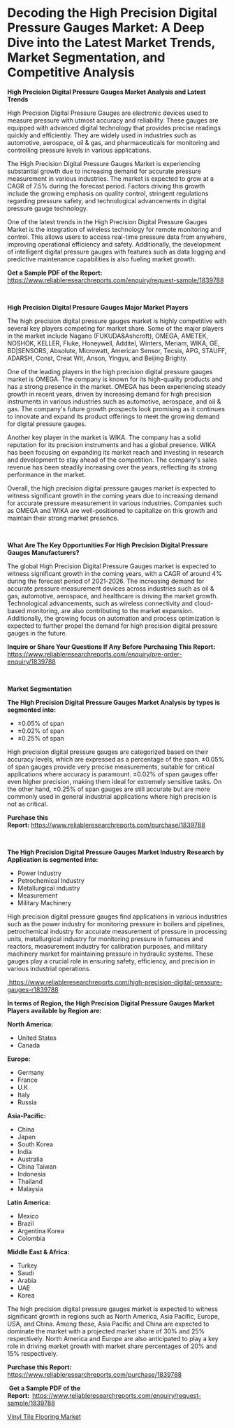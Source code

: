 <p><h1>Decoding the High Precision Digital Pressure Gauges Market: A Deep Dive into the Latest Market Trends, Market Segmentation, and Competitive Analysis</h1></p><p><strong>High Precision Digital Pressure Gauges Market Analysis and Latest Trends</strong></p>
<p><p>High Precision Digital Pressure Gauges are electronic devices used to measure pressure with utmost accuracy and reliability. These gauges are equipped with advanced digital technology that provides precise readings quickly and efficiently. They are widely used in industries such as automotive, aerospace, oil & gas, and pharmaceuticals for monitoring and controlling pressure levels in various applications.</p><p>The High Precision Digital Pressure Gauges Market is experiencing substantial growth due to increasing demand for accurate pressure measurement in various industries. The market is expected to grow at a CAGR of 7.5% during the forecast period. Factors driving this growth include the growing emphasis on quality control, stringent regulations regarding pressure safety, and technological advancements in digital pressure gauge technology.</p><p>One of the latest trends in the High Precision Digital Pressure Gauges Market is the integration of wireless technology for remote monitoring and control. This allows users to access real-time pressure data from anywhere, improving operational efficiency and safety. Additionally, the development of intelligent digital pressure gauges with features such as data logging and predictive maintenance capabilities is also fueling market growth.</p></p>
<p><strong>Get a Sample PDF of the Report:&nbsp;</strong> <a href="https://www.reliableresearchreports.com/enquiry/request-sample/1839788">https://www.reliableresearchreports.com/enquiry/request-sample/1839788</a></p>
<p>&nbsp;</p>
<p><strong>High Precision Digital Pressure Gauges Major Market Players</strong></p>
<p><p>The high precision digital pressure gauges market is highly competitive with several key players competing for market share. Some of the major players in the market include Nagano (FUKUDA&Ashcroft), OMEGA, AMETEK, NOSHOK, KELLER, Fluke, Honeywell, Additel, Winters, Meriam, WIKA, GE, BD|SENSORS, Absolute, Microwatt, American Sensor, Tecsis, APG, STAUFF, ADARSH, Const, Creat Wit, Anson, Yingyu, and Beijing Brighty.</p><p>One of the leading players in the high precision digital pressure gauges market is OMEGA. The company is known for its high-quality products and has a strong presence in the market. OMEGA has been experiencing steady growth in recent years, driven by increasing demand for high precision instruments in various industries such as automotive, aerospace, and oil & gas. The company's future growth prospects look promising as it continues to innovate and expand its product offerings to meet the growing demand for digital pressure gauges.</p><p>Another key player in the market is WIKA. The company has a solid reputation for its precision instruments and has a global presence. WIKA has been focusing on expanding its market reach and investing in research and development to stay ahead of the competition. The company's sales revenue has been steadily increasing over the years, reflecting its strong performance in the market.</p><p>Overall, the high precision digital pressure gauges market is expected to witness significant growth in the coming years due to increasing demand for accurate pressure measurement in various industries. Companies such as OMEGA and WIKA are well-positioned to capitalize on this growth and maintain their strong market presence.</p></p>
<p>&nbsp;</p>
<p><strong>What Are The Key Opportunities For High Precision Digital Pressure Gauges Manufacturers?</strong></p>
<p><p>The global High Precision Digital Pressure Gauges market is expected to witness significant growth in the coming years, with a CAGR of around 4% during the forecast period of 2021-2026. The increasing demand for accurate pressure measurement devices across industries such as oil & gas, automotive, aerospace, and healthcare is driving the market growth. Technological advancements, such as wireless connectivity and cloud-based monitoring, are also contributing to the market expansion. Additionally, the growing focus on automation and process optimization is expected to further propel the demand for high precision digital pressure gauges in the future.</p></p>
<p><strong>Inquire or Share Your Questions If Any Before Purchasing This Report:</strong> <a href="https://www.reliableresearchreports.com/enquiry/pre-order-enquiry/1839788">https://www.reliableresearchreports.com/enquiry/pre-order-enquiry/1839788</a></p>
<p>&nbsp;</p>
<p><strong>Market Segmentation</strong></p>
<p><strong>The High Precision Digital Pressure Gauges Market Analysis by types is segmented into:</strong></p>
<p><ul><li>±0.05% of span</li><li>±0.02% of span</li><li>±0.25% of span</li></ul></p>
<p><p>High precision digital pressure gauges are categorized based on their accuracy levels, which are expressed as a percentage of the span. ±0.05% of span gauges provide very precise measurements, suitable for critical applications where accuracy is paramount. ±0.02% of span gauges offer even higher precision, making them ideal for extremely sensitive tasks. On the other hand, ±0.25% of span gauges are still accurate but are more commonly used in general industrial applications where high precision is not as critical.</p></p>
<p><strong>Purchase this Report:&nbsp;</strong><a href="https://www.reliableresearchreports.com/purchase/1839788">https://www.reliableresearchreports.com/purchase/1839788</a></p>
<p>&nbsp;</p>
<p><strong>The High Precision Digital Pressure Gauges Market Industry Research by Application is segmented into:</strong></p>
<p><ul><li>Power Industry</li><li>Petrochemical Industry</li><li>Metallurgical industry</li><li>Measurement</li><li>Military Machinery</li></ul></p>
<p><p>High precision digital pressure gauges find applications in various industries such as the power industry for monitoring pressure in boilers and pipelines, petrochemical industry for accurate measurement of pressure in processing units, metallurgical industry for monitoring pressure in furnaces and reactors, measurement industry for calibration purposes, and military machinery market for maintaining pressure in hydraulic systems. These gauges play a crucial role in ensuring safety, efficiency, and precision in various industrial operations.</p></p>
<p><a href="https://www.reliableresearchreports.com/high-precision-digital-pressure-gauges-r1839788">&nbsp;https://www.reliableresearchreports.com/high-precision-digital-pressure-gauges-r1839788</a></p>
<p><strong>In terms of Region, the High Precision Digital Pressure Gauges Market Players available by Region are:</strong></p>
<p>
    <p> <strong> North America: </strong>
        <ul>
            <li>United States</li>
            <li>Canada</li>
        </ul>
        </p> 
    <p> <strong> Europe: </strong>
        <ul>
            <li>Germany</li>
            <li>France</li>
            <li>U.K.</li>
            <li>Italy</li>
            <li>Russia</li>
        </ul>
        </p> 
    <p> <strong> Asia-Pacific: </strong>
        <ul>
            <li>China</li>
            <li>Japan</li>
            <li>South Korea</li>
            <li>India</li>
            <li>Australia</li>
            <li>China Taiwan</li>
            <li>Indonesia</li>
            <li>Thailand</li>
            <li>Malaysia</li>
        </ul>
        </p> 
    <p> <strong> Latin America: </strong>
        <ul>
            <li>Mexico</li>
            <li>Brazil</li>
            <li>Argentina Korea</li>
            <li>Colombia</li>
        </ul>
        </p> 
    <p> <strong> Middle East & Africa: </strong>
        <ul>
            <li>Turkey</li>
            <li>Saudi</li>
            <li>Arabia</li>
            <li>UAE</li>
            <li>Korea</li>
        </ul>
    </p>
    </p>
<p><p>The high precision digital pressure gauges market is expected to witness significant growth in regions such as North America, Asia Pacific, Europe, USA, and China. Among these, Asia Pacific and China are expected to dominate the market with a projected market share of 30% and 25% respectively. North America and Europe are also anticipated to play a key role in driving market growth with market share percentages of 20% and 15% respectively.</p></p>
<p><strong>Purchase this Report: </strong><a href="https://www.reliableresearchreports.com/purchase/1839788">https://www.reliableresearchreports.com/purchase/1839788</a></p>
<p>&nbsp;<strong>Get a Sample PDF of the Report:&nbsp;&nbsp;</strong><a href="https://www.reliableresearchreports.com/enquiry/request-sample/1839788">https://www.reliableresearchreports.com/enquiry/request-sample/1839788</a></p>
<p><strong></strong></p>
<p><p><a href="https://cautious-neon-760.notion.site/Vinyl-Tile-Flooring-Market-Research-Report-Its-History-and-Forecast-2024-to-2031-9f70850cbeff46a5a4006cb137e8a35c">Vinyl Tile Flooring Market</a></p></p>